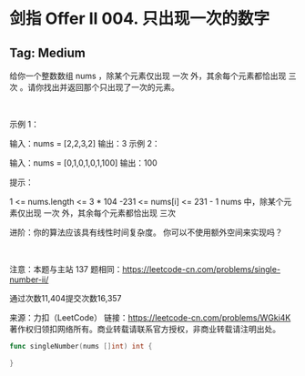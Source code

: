 
# 剑指 Offer II 004. 只出现一次的数字 


## Tag: Medium   



给你一个整数数组 nums ，除某个元素仅出现 一次 外，其余每个元素都恰出现 三次 。请你找出并返回那个只出现了一次的元素。

 

示例 1：

输入：nums = [2,2,3,2]
输出：3
示例 2：

输入：nums = [0,1,0,1,0,1,100]
输出：100
 

提示：

1 <= nums.length <= 3 * 104
-231 <= nums[i] <= 231 - 1
nums 中，除某个元素仅出现 一次 外，其余每个元素都恰出现 三次
 

进阶：你的算法应该具有线性时间复杂度。 你可以不使用额外空间来实现吗？

 

注意：本题与主站 137 题相同：https://leetcode-cn.com/problems/single-number-ii/

通过次数11,404提交次数16,357

来源：力扣（LeetCode）
链接：https://leetcode-cn.com/problems/WGki4K
著作权归领扣网络所有。商业转载请联系官方授权，非商业转载请注明出处。


```go
func singleNumber(nums []int) int {
    
}
```

